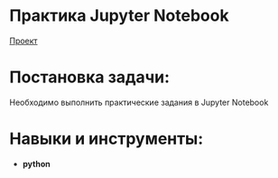 # Практика Jupyter Notebook  
[Проект](Яндекс.Практикум%20Jupyter%20Notebook%20тетрадка%20в%20ячейку.ipynb)  
# Постановка задачи:    
Необходимо выполнить практические задания в Jupyter Notebook 
# Навыки и инструменты:  
* **python**
